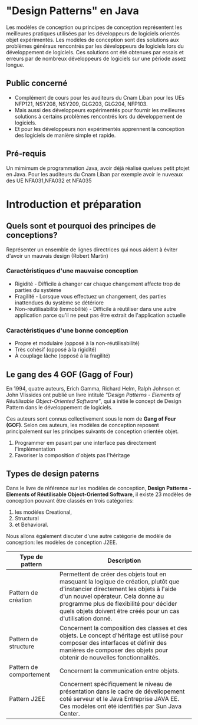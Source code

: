 # "Design Patterns" en Java
Les modèles de conception ou principes de conception représentent les meilleures pratiques utilisées par les développeurs de logiciels orientés objet expérimentés. Les modèles de conception sont des solutions aux problèmes généraux rencontrés par les développeurs de logiciels lors du développement de logiciels. Ces solutions ont été obtenues par essais et erreurs par de nombreux développeurs de logiciels sur une période assez longue.
## Public concerné
* Complément de cours pour les auditeurs du Cnam Liban pour les UEs NFP121, NSY208, NSY209, GLG203, GLG204, NFP103.
* Mais aussi des développeurs expérimentés pour fournir les meilleures solutions à certains problèmes rencontrés lors du développement de logiciels.
* Et pour les développeurs non expérimentés apprennent la conception des logiciels de manière simple et rapide.
## Pré-requis
Un mimimum de programmation Java, avoir déjà réalisé quelues petit ptojet en Java. Pour les auditeurs du Cnam Liban par exemple avoir le nuveaux des UE NFA031,NFA032 et NFA035
# Introduction et préparation
## Quels sont et pourquoi des principes de conceptions?
Représenter un ensemble de lignes directrices qui nous aident à éviter d'avoir un mauvais design (Robert Martin)

### Caractéristiques d'une mauvaise conception

* Rigidité - Difficile à changer car chaque changement affecte trop de parties du système
* Fragilité - Lorsque vous effectuez un changement, des parties inattendues du système se détériore
* Non-réutilisabilité (immobilité) - Difficile à réutiliser dans une autre application parce qu'il ne peut pas être extrait de l'application actuelle

### Caractéristiques d'une bonne conception

* Propre et modulaire (opposé à la non-réutilisabilité)
* Très cohésif (opposé à la rigidité)
* À couplage lâche (opposé à la fragilité)

## Le gang des 4 GOF (Gagg of Four)
En 1994, quatre auteurs, Erich Gamma, Richard Helm, Ralph Johnson et John Vlissides ont publié un livre intitulé *"Design Patterns - Elements of Réutilisable Object-Oriented Software"*, qui a initié le concept de Design Pattern dans le développement de logiciels.

Ces auteurs sont connus collectivement sous le nom de **Gang of Four (GOF)**. Selon ces auteurs, les modèles de conception reposent principalement sur les principes suivants de conception orientée objet.

1. Programmer em pasant par une interface pas directement l'implémentation
2. Favoriser la composition d'objets pas l'héritage
## Types de design paterns
Dans le livre de référence sur les modèles de conception, **Design Patterns - Elements of Réutilisable Object-Oriented Software**, il existe 23 modèles de conception pouvant être classés en trois catégories: 
1. les modèles Creational, 
2. Structural 
3. et Behavioral. 

Nous allons également discuter d'une autre catégorie de modèle de conception: les modèles de conception J2EE.

Type de pattern | Description 
----------------| ------------
Pattern de création| Permettent de créer des objets tout en masquant la logique de création, plutôt que d'instancier directement les objets à l'aide d'un nouvel opérateur. Cela donne au programme plus de flexibilité pour décider quels objets doivent être créés pour un cas d'utilisation donné. 
Pattern de structure | Concernent la composition des classes et des objets. Le concept d'héritage est utilisé pour composer des interfaces et définir des manières de composer des objets pour obtenir de nouvelles fonctionnalités.
Pattern de comportement | Concernent la communication entre objets.
Pattern J2EE | Concernent spécifiquement le niveau de présentation dans le cadre de dévellopement coté serveur et le Java Entreprise JAVA EE. Ces modèles ont été identifiés par Sun Java Center.

